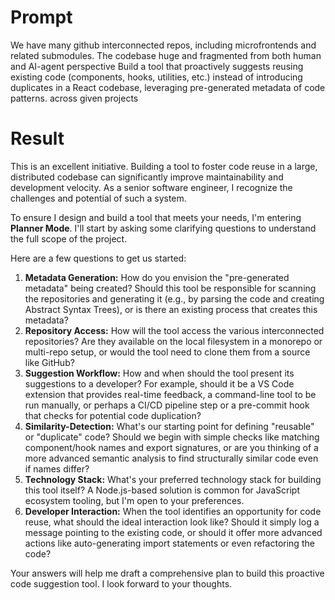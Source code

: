 # Prompt 

We have many github interconnected repos, including microfrontends and related submodules.
The codebase huge and fragmented from both human and AI-agent perspective
Build a tool that proactively suggests reusing existing code (components, hooks, utilities, etc.) instead of introducing duplicates in a React codebase, leveraging pre-generated metadata of code patterns. across given projects

# Result

This is an excellent initiative. Building a tool to foster code reuse in a large, distributed codebase can significantly improve maintainability and development velocity. As a senior software engineer, I recognize the challenges and potential of such a system.

To ensure I design and build a tool that meets your needs, I'm entering **Planner Mode**. I'll start by asking some clarifying questions to understand the full scope of the project.

Here are a few questions to get us started:

1.  **Metadata Generation:** How do you envision the "pre-generated metadata" being created? Should this tool be responsible for scanning the repositories and generating it (e.g., by parsing the code and creating Abstract Syntax Trees), or is there an existing process that creates this metadata?
2.  **Repository Access:** How will the tool access the various interconnected repositories? Are they available on the local filesystem in a monorepo or multi-repo setup, or would the tool need to clone them from a source like GitHub?
3.  **Suggestion Workflow:** How and when should the tool present its suggestions to a developer? For example, should it be a VS Code extension that provides real-time feedback, a command-line tool to be run manually, or perhaps a CI/CD pipeline step or a pre-commit hook that checks for potential code duplication?
4.  **Similarity-Detection:** What's our starting point for defining "reusable" or "duplicate" code? Should we begin with simple checks like matching component/hook names and export signatures, or are you thinking of a more advanced semantic analysis to find structurally similar code even if names differ?
5.  **Technology Stack:** What's your preferred technology stack for building this tool itself? A Node.js-based solution is common for JavaScript ecosystem tooling, but I'm open to your preferences.
6.  **Developer Interaction:** When the tool identifies an opportunity for code reuse, what should the ideal interaction look like? Should it simply log a message pointing to the existing code, or should it offer more advanced actions like auto-generating import statements or even refactoring the code?

Your answers will help me draft a comprehensive plan to build this proactive code suggestion tool. I look forward to your thoughts.